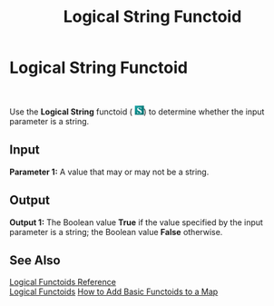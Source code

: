 ﻿---
title: Logical String Functoid
TOCTitle: Logical String Functoid
ms:assetid: 697aa026-ff2c-4a4a-8d07-73e3449d0ee3
ms:mtpsurl: https://msdn.microsoft.com/library/Aa560607(v=BTS.80)
ms:contentKeyID: 51528652
ms.date: 08/30/2017
mtps_version: v=BTS.80
---

# Logical String Functoid

 

Use the **Logical String** functoid ( ![](images/Aa560607.62d28c15-1e58-4bf5-9568-c636d468d77d(BTS.80).jpeg)) to determine whether the input parameter is a string.

## Input

**Parameter 1:** A value that may or may not be a string.

## Output

**Output 1:** The Boolean value **True** if the value specified by the input parameter is a string; the Boolean value **False** otherwise.

## See Also

[Logical Functoids Reference](logical-functoids-reference.md)  
[Logical Functoids](https://msdn.microsoft.com/library/aa561580\(v=bts.80\))  
[How to Add Basic Functoids to a Map](https://msdn.microsoft.com/library/aa560635\(v=bts.80\))


